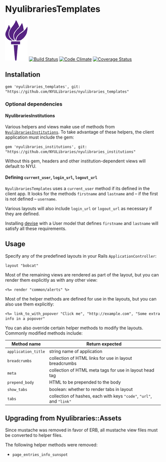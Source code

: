 # NyulibrariesTemplates 

[![NYU](https://github.com/NYULibraries/nyulibraries_stylesheets/blob/master/app/assets/images/nyulibraries_stylesheets/nyu.png)](https://dev.library.nyu.edu)
[![Build Status](https://travis-ci.org/NYULibraries/nyulibraries_templates.svg)](https://travis-ci.org/NYULibraries/nyulibraries_templates)
[![Code Climate](https://codeclimate.com/github/NYULibraries/nyulibraries_templates/badges/gpa.svg)](https://codeclimate.com/github/NYULibraries/nyulibraries_templates)
[![Coverage Status](https://coveralls.io/repos/github/NYULibraries/nyulibraries_templates/badge.svg?branch=master)](https://coveralls.io/github/NYULibraries/nyulibraries_templates?branch=master)

## Installation

```
gem 'nyulibraries_templates', git: "https://github.com/NYULibraries/nyulibraries_templates"
```

### Optional dependencies

#### NyulibrariesInstitutions

Various helpers and views make use of methods from [`NyulibrariesInstitutions`](https://github.com/NYULibraries/nyulibraries_institutions). To take advantage of these helpers, the client application must include the gem:

```
gem 'nyulibraries_institutions', git: "https://github.com/NYULibraries/nyulibraries_institutions"
```

Without this gem, headers and other institution-dependent views will default to NYU.

#### Defining `current_user`, `login_url`, `logout_url`

`NyulibrariesTemplates` uses a `current_user` method if its defined in the client app. It looks for the methods `firstname` and `lastname` and – if the first is not defined – `username`.

Various layouts will also include `login_url` or `logout_url` as necessary if they are defined.

Installing [devise](https://github.com/plataformatec/devise) with a User model that defines `firstname` and `lastname` will satisfy all these requirements.

## Usage

Specify any of the predefined layouts in your Rails `ApplicationController`:

```
layout "bobcat"
```

Most of the remaining views are rendered as part of the layout, but you can render them explicitly as with any other view:

```
<%= render "common/alerts" %>
```

Most of the helper methods are defined for use in the layouts, but you can also use them explicitly:

```
<%= link_to_with_popover "Click me", "http://example.com", "Some extra info in a popover"
```

You can also override certain helper methods to modify the layouts. Commonly modified methods include:

| Method name | Return expected |
|---|---|
| `application_title` | string name of application |
| `breadcrumbs` | collection of HTML links for use in layout breadcrumbs |
| `meta` | collection of HTML meta tags for use in layout head tag |
| `prepend_body` | HTML to be prepended to the body |
| `show_tabs` | boolean: whether to render tabs in layout |
| `tabs` | collection of hashes, each with keys `"code"`, `"url"`, and `"link"` |


## Upgrading from Nyulibraries::Assets

Since mustache was removed in favor of ERB, all mustache view files must be converted to helper files.

The following helper methods were removed:

- `page_entries_info_sunspot`
